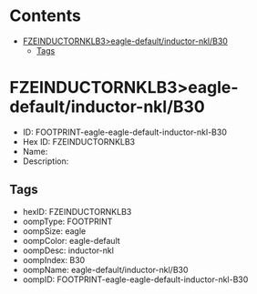 



Contents
========

* [FZEINDUCTORNKLB3>eagle-default/inductor-nkl/B30](#fzeinductornklb3eagle-defaultinductor-nklb30)
	* [Tags](#tags)

# FZEINDUCTORNKLB3>eagle-default/inductor-nkl/B30

- ID: FOOTPRINT-eagle-eagle-default-inductor-nkl-B30
- Hex ID: FZEINDUCTORNKLB3
- Name: 
- Description: 

## Tags

- hexID: FZEINDUCTORNKLB3
- oompType: FOOTPRINT
- oompSize: eagle
- oompColor: eagle-default
- oompDesc: inductor-nkl
- oompIndex: B30
- oompName: eagle-default/inductor-nkl/B30
- oompID: FOOTPRINT-eagle-eagle-default-inductor-nkl-B30
